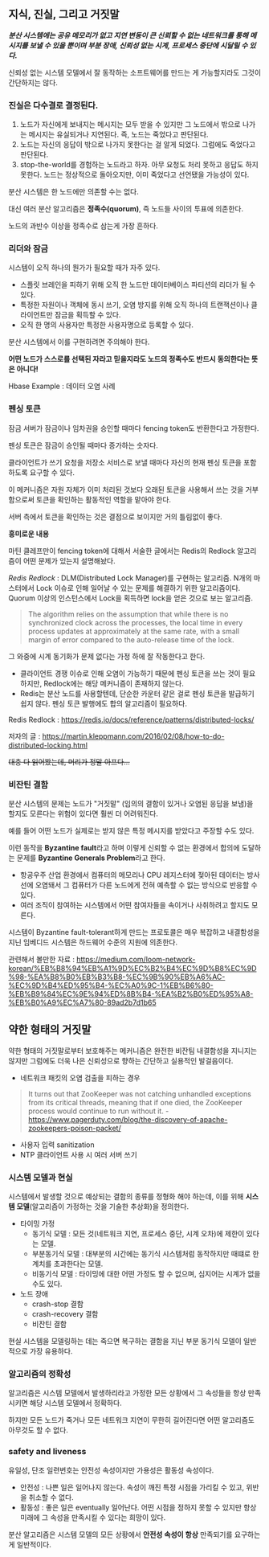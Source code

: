 ## 지식, 진실, 그리고 거짓말

***분산 시스템에는 공유 메모리가 없고 지연 변동이 큰 신뢰할 수 없는 네트워크를 통해 메시지를 보낼 수 있을 뿐이며 부분 장애, 신뢰성 없는 시계, 프로세스 중단에 시달릴 수 있다.***

신뢰성 없는 시스템 모델에서 잘 동작하는 소프트웨어를 만드는 게 가능할지라도 그것이 간단하지는 않다.

### 진실은 다수결로 결정된다.

1. 노드가 자신에게 보내지는 메시지는 모두 받을 수 있지만 그 노드에서 밖으로 나가는 메시지는 유실되거나 지연된다. 즉, 노드는 죽었다고 판단된다.
2. 노드는 자신의 응답이 밖으로 나가지 못한다는 걸 알게 되었다. 그럼에도 죽었다고 판단된다.
3. stop-the-world를 경험하는 노드라고 하자. 아무 요청도 처리 못하고 응답도 하지 못한다. 노드는 정상적으로 돌아오지만, 이미 죽었다고 선언됐을 가능성이 있다.

분산 시스템은 한 노드에만 의존할 수는 없다.

대신 여러 분산 알고리즘은 **정족수(quorum)**, 즉 노드들 사이의 투표에 의존한다. 

노드의 과반수 이상을 정족수로 삼는게 가장 흔하다.

### 리더와 잠금

시스템이 오직 하나의 뭔가가 필요할 때가 자주 있다.

- 스플릿 브레인을 피하기 위해 오직 한 노드만 데이터베이스 파티션의 리더가 될 수 있다.
- 특정한 자원이나 객체에 동시 쓰기, 오염 방지를 위해 오직 하나의 트랜잭션이나 클라이언트만 잠금을 획득할 수 있다.
- 오직 한 명의 사용자만 특정한 사용자명으로 등록할 수 있다.

분산 시스템에서 이를 구현하려면 주의해야 한다.

**어떤 노드가 스스로를 선택된 자라고 믿을지라도 노드의 정족수도 반드시 동의한다는 뜻은 아니다!**

Hbase Example : 데이터 오염 사례

### 펜싱 토큰

잠금 서버가 잠금이나 임차권을 승인할 때마다 fencing token도 반환한다고 가정한다.

펜싱 토큰은 잠금이 승인될 때마다 증가하는 숫자다.

클라이언트가 쓰기 요청을 저장소 서비스로 보낼 때마다 자신의 현재 펜싱 토큰을 포함하도록 요구할 수 있다.

이 메커니즘은 자원 자체가 이미 처리된 것보다 오래된 토큰을 사용해서 쓰는 것을 거부함으로써 토큰을 확인하는 활동적인 역할을 맡아야 한다. 

서버 측에서 토큰을 확인하는 것은 결점으로 보이지만 거의 틀림없이 좋다.

**흥미로운 내용**

마틴 클레프만이 fencing token에 대해서 서술한 글에서는 Redis의 Redlock 알고리즘이 어떤 문제가 있는지 설명해놨다.

_Redis Redlock_ : DLM(Distributed Lock Manager)를 구현하는 알고리즘. N개의 마스터에서 Lock 이슈로 인해 일어날 수 있는 문제를 해결하기 위한 알고리즘이다. Quorum 이상의 인스턴스에서 Lock을 획득하면 lock을 얻은 것으로 보는 알고리즘.

> The algorithm relies on the assumption that while there is no synchronized clock across the processes, the local time in every process updates at approximately at the same rate, with a small margin of error compared to the auto-release time of the lock. 

그 와중에 시계 동기화가 문제 없다는 가정 하에 잘 작동한다고 한다.

- 클라이언트 경쟁 이슈로 인해 오염이 가능하기 때문에 펜싱 토큰을 쓰는 것이 필요하지만, Redlock에는 해당 메커니즘이 존재하지 않는다.
- Redis는 분산 노드를 사용할텐데, 단순한 카운터 같은 걸로 펜싱 토큰을 발급하기 쉽지 않다. 펜싱 토큰 발행에도 합의 알고리즘이 필요하다.

Redis Redlock : https://redis.io/docs/reference/patterns/distributed-locks/

저자의 글 : https://martin.kleppmann.com/2016/02/08/how-to-do-distributed-locking.html

~~대충 다 읽어봤는데, 머리가 정말 아프다...~~

### 비잔틴 결함

분산 시스템의 문제는 노드가 "거짓말" (임의의 결함이 있거나 오염된 응답을 보냄)을 할지도 모른다는 위험이 있다면 훨씬 더 어려워진다. 

예를 들어 어떤 노드가 실제로는 받지 않은 특정 메시지를 받았다고 주장할 수도 있다.

이런 동작을 **Byzantine fault**라고 하며 이렇게 신뢰할 수 없는 환경에서 합의에 도달하는 문제를 **Byzantine Generals Problem**라고 한다.

- 항공우주 산업 환경에서 컴퓨터의 메모리나 CPU 레지스터에 젖아된 데이터는 방사선에 오염돼서 그 컴퓨터가 다른 노드에게 전혀 예측할 수 없는 방식으로 반응할 수 있다.
- 여러 조직이 참여하는 시스템에서 어떤 참여자들을 속이거나 사취하려고 할지도 모른다. 

시스템이 Byzantine fault-tolerant하게 만드는 프로토콜은 매우 복잡하고 내결함성을 지닌 임베디드 시스템은 하드웨어 수준의 지원에 의존한다. 

관련해서 볼만한 자료 : https://medium.com/loom-network-korean/%EB%B8%94%EB%A1%9D%EC%B2%B4%EC%9D%B8%EC%9D%98-%EA%B8%B0%EB%B3%B8-%EC%9B%90%EB%A6%AC-%EC%9D%B4%ED%95%B4-%EC%A0%9C-1%EB%B6%80-%EB%B9%84%EC%9E%94%ED%8B%B4-%EA%B2%B0%ED%95%A8-%EB%B0%A9%EC%A7%80-89ad2b7d1b65

## 약한 형태의 거짓말

약한 형태의 거짓말로부터 보호해주는 메커니즘은 완전한 비잔팀 내결함성을 지니지는 않지만 그럼에도 더욱 나은 신뢰성으로 향하는 간단하고 실용적인 발걸음이다.

- 네트워크 패킷의 오염 검출을 피하는 경우
> It turns out that ZooKeeper was not catching unhandled exceptions from its critical threads, meaning that if one died, the ZooKeeper process would continue to run without it. - https://www.pagerduty.com/blog/the-discovery-of-apache-zookeepers-poison-packet/
- 사용자 입력 sanitization
- NTP 클라이언트 사용 시 여러 서버 쓰기

### 시스템 모델과 현실

시스템에서 발생할 것으로 예상되는 결함의 종류를 정형화 해야 하는데, 이를 위해 **시스템 모델**(알고리즘이 가정하는 것을 기술한 추상화)을 정의한다.

- 타이밍 가정
  - 동기식 모델 : 모든 것(네트워크 지연, 프로세스 중단, 시계 오차)에 제한이 있다는 모델.
  - 부분동기식 모델 : 대부분의 시간에는 동기식 시스템처럼 동작하지만 때떄로 한계치를 초과한다는 모델.
  - 비동기식 모델 : 타이밍에 대한 어떤 가정도 할 수 없으며, 심지어는 시계가 없을 수도 있다.
- 노드 장애
  - crash-stop 결함
  - crash-recovery 결함
  - 비잔틴 결함

현실 시스템을 모델링하는 데는 죽으면 복구하는 결함을 지닌 부분 동기식 모델이 일반적으로 가장 유용하다.

### 알고리즘의 정확성

알고리즘은 시스템 모델에서 발생하리라고 가정한 모든 상황에서 그 속성들을 항상 만족시키면 해당 시스템 모델에서 정확하다.

하지만 모든 노드가 죽거나 모든 네트워크 지연이 무한히 길어진다면 어떤 알고리즘도 아무것도 할 수 없다.

### safety and liveness

유일성, 단조 일련번호는 안전성 속성이지만 가용성은 활동성 속성이다. 

- 안전성 : 나쁜 일은 일어나지 않는다. 속성이 깨진 특정 시점을 가리킬 수 있고, 위반을 취소할 수 없다.
- 활동성 : 좋은 일은 eventually 일어난다. 어떤 시점을 정하지 못할 수 있지만 항상 미래에 그 속성을 만족시킬 수 있다는 희망이 있다.

분산 알고리즘은 시스템 모델의 모든 상황에서 **안전성 속성이 항상** 만족되기를 요구하는 게 일반적이다. 
